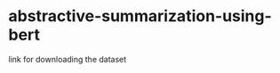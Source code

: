 # abstractive-summarization-using-bert
link for downloading the dataset <a href="https://www.kaggle.com/datasets/snap/amazon-fine-food-reviews?resource=download">
